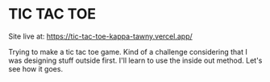 # TIC TAC TOE

Site live at: https://tic-tac-toe-kappa-tawny.vercel.app/ 

Trying to make a tic tac toe game. Kind of a challenge considering that I was designing stuff outside first. 
I'll learn to use the inside out method. Let's see how it goes.
